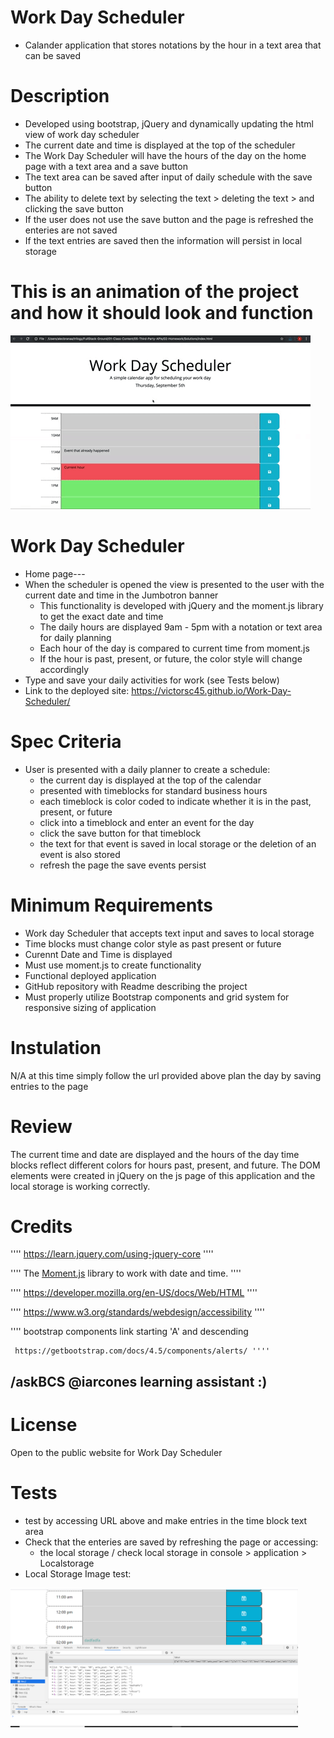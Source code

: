 #  Work Day Scheduler

* Calander application that stores notations by the hour in a text area that can be saved



# Description

* Developed using bootstrap, jQuery and dynamically updating the html view of work day scheduler
* The current date and time is displayed at the top of the scheduler
* The Work Day Scheduler will have the hours of the day on the home page with a text area and a save button 
* The text area can be saved after input of daily schedule with the save button
* The ability to delete text by selecting the text > deleting the text > and clicking the save button
* If the user does not use the save button and the page is refreshed the enteries are not saved 
* If the text entries are saved then the information will persist in local storage


# This is an animation of the project and how it should look and function

![day planner demo](./Assets/05-third-party-apis-homework-demo.gif)


# Work Day Scheduler

* Home page---
* When the scheduler is opened the view is presented to the user with the current date and time in the Jumbotron banner
    * This functionality is developed with jQuery and the moment.js library to get the exact date and time
    * The daily hours are displayed 9am - 5pm with a notation or text area for daily planning
    * Each hour of the day is compared to current time from moment.js
    * If the hour is past, present, or future, the color style will change accordingly
* Type and save your daily activities for work (see Tests below)
* Link to the deployed site: https://victorsc45.github.io/Work-Day-Scheduler/

# Spec Criteria

* User is presented with a daily planner to create a schedule:  
    * the current day is displayed at the top of the calendar
    * presented with timeblocks for standard business hours
    * each timeblock is color coded to indicate whether it is in the past, present, or future
    * click into a timeblock and enter an event for the day
    * click the save button for that timeblock
    * the text for that event is saved in local storage or the deletion of an event is also stored
    * refresh the page the save events persist

# Minimum Requirements
* Work day Scheduler that accepts text input and saves to local storage 
* Time blocks must change color style as past present or future 
* Curennt Date and Time is displayed 
* Must use moment.js to create functionality
* Functional deployed application
* GitHub repository with Readme describing the project
* Must properly utilize Bootstrap components and grid system for responsive sizing of application


# Instulation

N/A at this time simply follow the url provided above plan the day by saving entries to the page

# Review

The current time and date are displayed and the hours of the day time blocks reflect different colors for hours past, present, and future.
The DOM elements were created in jQuery on the js page of this application and the local storage is working correctly.

# Credits 

'''' https://learn.jquery.com/using-jquery-core ''''

'''' The [Moment.js](https://momentjs.com/) library to work with date and time. ''''

'''' https://developer.mozilla.org/en-US/docs/Web/HTML ''''

'''' https://www.w3.org/standards/webdesign/accessibility ''''

'''' bootstrap components link starting 'A' and descending 

     https://getbootstrap.com/docs/4.5/components/alerts/ ''''

##  /askBCS @iarcones learning assistant :)

# License 

Open to the public website for Work Day Scheduler

# Tests

* test by accessing URL above and make entries in the time block text area
* Check that the enteries are saved by refreshing the page or accessing:
    * the local storage / check local storage in console > application > Localstorage
* Local Storage Image test:

<img src="Assets/console_local_store.png" width="460px" >

